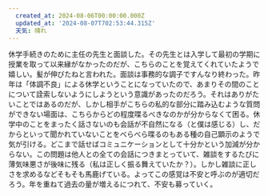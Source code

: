 ```yaml
---
  created_at: 2024-08-06T00:00:00.000Z
  updated_at: '2024-08-07T702:53:44.315Z'
  天気: 晴れ
---
```


休学手続きのために主任の先生と面談した。その先生とは入学して最初の学期に授業を取って以来縁がなかったのだが、こちらのことを覚えてくれていたようで嬉しい。髪が伸びたねと言われた。面談は事務的な調子ですんなり終わった。昨年は「体調不良」による休学ということになっていたので、あまりその間のことについて詮索しないようにしようという意識があったのだろう。それはありがたいことではあるのだが、しかし相手がこちらの私的な部分に踏み込むような質問ができない場面は、こちらからどの程度喋るべきなのかが分からなくて困る。休学中のことをまったく話さないのも会話が不自然になる（と僕は感じる）し、だからといって聞かれていないことをべらべら喋るのもある種の自己顕示のようで気が引ける。どこまで話せばコミュニケーションとして十分かという加減が分からない。この問題は他人との全ての会話につきまとっていて、雑談をするたびに薄気味悪さが後味に残る（私は正しく振る舞えていたか？）。しかし雑談に正しさを求めるなどそもそも馬鹿げている。よってこの感覚は不安と呼ぶのが適切だろう。年を重ねて過去の量が増えるにつれて、不安も募っていく。
